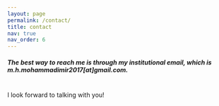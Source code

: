 ```yaml
---
layout: page
permalink: /contact/
title: contact
nav: true
nav_order: 6
---
```


<h5>The best way to reach me is through my institutional email, which is m.h.mohammadimir2017[at]gmail.com.</h5> <br>
I look forward to talking with you!


<!--
<html>
  <head>
  
  
  </head>
  <body>
  <p id="thanks"></p>
  
  <div class="publications">
    <script>
    if (window.location.href.length > 40) {
    document.getElementById("thanks").innerHTML = 
    "<span style='color: red;'>Thank you for contacting me. I will respond as soon as possible!</span>";
    }
    </script>
    <script type="text/javascript">var submitted=false;</script>
    <iframe name="hidden_iframe" id="hidden_iframe" style="display:none;" 
    onload="if(submitted) {window.location='?submitted=true';}"></iframe>
    
    <form id="contactform" action="https://docs.google.com/forms/d/e/1FAIpQLSeWwaK0Phii8Sw8hfTHAODi4iU7183ye6FLZzuhiPbw-cbWWw/viewform?usp=sf_link" method="post"  target="hidden_iframe" onsubmit="submitted=true;">
          <div class="form-group">
          <label for="name">Name*</label>
          <input type="text" class="form-control" id="name" placeholder="Name*"  name="entry.2005620554" required>
          </div>
          
          <div class="form-group">
          <label for="email">Email Address*</label>
          <input type="email"  class="form-control" id="email" placeholder="Email address*" name="entry.1378781609" required>
          </div>
          
          <div class="form-group">
          <label for="subject">Subject*</label>
          <input type="text" class="form-control" id="subject" placeholder="Subject*" name="entry.1595923798">
          </div>
          
          <div class="form-group">
          <label for="message">Message*</label>
          <textarea rows="5" class="form-control" id="message" placeholder="Message*" name="entry.1261053455" required></textarea>
          </div>
          
          <button class="btn btn-outline-primary btn-sm" type="submit" role="button">Send</button>
    </form>
    
  </div>
  </body>
</html>

-->

